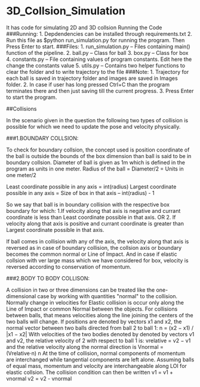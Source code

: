 # 3D_Collsion_Simulation
It has code for simulating 2D and 3D collsion
Running the Code
###Running: 1. Depdendencies can be installed through requirements.txt
	     2. Run this file as $python  run_simulation.py for running the program. Then Press Enter 	         to start.
###Files:
	1. run_simulation.py – Files containing main() function of the pipeline.
	2. ball.py – Class for ball
	3. box.py – Class for box
	4. constants.py – File containing values of program constants. Edit here the change the 	constants value
	5. utils.py – Contains two helper functions to clear the folder and to write trajectory to the 	file 
###Note:
	1. Trajectory for each ball is saved in trajectory folder and images  are saved in Images 	folder.
	2. In case if user has long pressed Ctrl+C than the program terminates there and then just 	saving till the current progress.
	3. Press Enter to start the program.

##Collisions 

In the scenario given in the question the following two types of collision is possible for which we need to update the pose and velocity physically.
  
###1.BOUNDARY COLLSION:

To check for boundary collsion, the concept used is position coordinate of the ball is outside the bounds of the box dimension than ball is said to be in boundary collsion. Diameter of ball is given as 1m which is defined in the program as units in one meter.
Radius of the ball = Diameter/2
                             = Units in one meter/2

Least coordinate possible in any axis = int(radius)
Largest coordinate possible in any axis = Size of box in that axis – int(radius)  - 1

So we say that ball is in boundary collision with the respective box boundary for which:
1.If velocity along that axis is negative and currant coordinate is less than Least coordinate possible in that axis.
						OR
2. If velocity along that axis is positive and currant coordinate is greater than Largest coordinate possible in that axis.

If ball comes in collision with any of the axis, the velocity along that axis is reversed as in case of boundary collision, the collsion axis or boundary becomes the common normal or Line of Impact. And in case if elastic collsion with ver large mass which we have considered for box, velocity is reversed according to conservation of momentum.

###2.BODY TO BODY COLLISON:

A collision in two or three dimensions can be treated like the one-dimensional case by working with quantities "normal" to the collision. Normally change in velocities for Elastic collision is occur only along the Line of Impact or common Normal between the objects. For collisions between balls, that means velocities along the line joining the centers of the two balls will change.
If positions are denoted by vectors x1 and x2, the normal vector between two balls directed from ball 2 to ball 1:
n = (x2 − x1) / |x1 − x2|
With velocities of the two bodies denoted by denoted by vectors v1 and v2, the relative velocity of 2 with respect to ball 1 is:
vrelative  =  v2 − v1
and the relative velocity along the normal direction is
Vnormal  =  (Vrelative⋅n) n
At the time of collision, normal components of momentum are interchanged while tangential components are left alone. Assuming balls of equal mass, momentum and velocity are interchangeable along  LOI for elastic collsion. The collision condition can then be written
v1 = v1  + vnormal
v2  = v2 - vnormal

